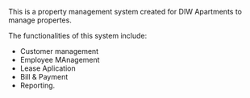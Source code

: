 This is a property management system created for DIW Apartments to manage propertes.

The functionalities of this system include:
- Customer management
- Employee MAnagement
- Lease Aplication
- Bill & Payment 
- Reporting.

